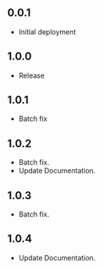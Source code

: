 ## 0.0.1

* Initial deployment

## 1.0.0

* Release

## 1.0.1

* Batch fix

## 1.0.2

* Batch fix.
* Update Documentation.

## 1.0.3

* Batch fix.

## 1.0.4

* Update Documentation.
